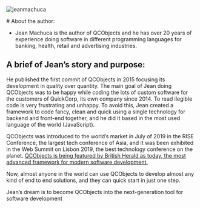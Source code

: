 ![jeanmachuca](https://qcobjects.dev/doc/img/jeanmachuca.png)

# About the author:

  - Jean Machuca is the author of QCObjects and he has over 20 years of experience doing software
in different programming languages for banking, health, retail and advertising industries.

## A brief of Jean’s story and purpose:

He published the first commit of QCObjects in 2015 focusing its development
in quality over quantity.
The main goal of Jean doing QCObjects was to be happy while coding the lots of custom software for the customers of QuickCorp, its own company since 2014.
To read ilegible code is very frustrating and unhappy. To avoid this, Jean created a framework to code fancy, clean and quick using a single technology for backend and front-end together, and he did it based in the most used language of the world (JavaScript).

QCObjects was introduced to the world’s market in July of 2019 in the RISE Conference, the largest tech conference of Asia, and it was been exhibited in the Web Summit on Lisbon 2019, the best technology conference on the planet. [QCObjects is being featured by British Herald as today, the most advanced framework for modern software development.](https://britishherald.com/qcobjects-the-first-world-class-tech-framework-made-in-south-america-is-meant-to-make-developers-happier-while-they-code/)

Now, almost anyone in the world can use QCObjects to develop almost any kind of end to end solutions, and they can quick start in just one step.

Jean’s dream is to become QCObjects into the next-generation tool for software development
